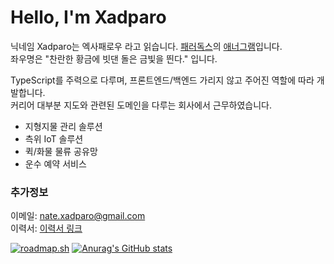 # Hello, I'm Xadparo

닉네임 Xadparo는 엑사패로우 라고 읽습니다. [패러독스](https://ko.wikipedia.org/wiki/%EC%97%AD%EC%84%A4)의 [애너그램](https://ko.wikipedia.org/wiki/%EC%96%B4%EA%B5%AC%EC%A0%84%EC%B2%A0)입니다.  
좌우명은 "찬란한 황금에 빗댄 돌은 금빛을 띈다." 입니다.  

TypeScript를 주력으로 다루며, 프론트엔드/백엔드 가리지 않고 주어진 역할에 따라 개발합니다.  
커리어 대부분 지도와 관련된 도메인을 다루는 회사에서 근무하였습니다.
- 지형지물 관리 솔루션
- 측위 IoT 솔루션
- 퀵/화물 물류 공유망
- 운수 예약 서비스

### 추가정보

이메일: nate.xadparo@gmail.com  
이력서: [이력서 링크](https://github.com/xadparo/xadparo/blob/main/doc/%EB%82%A8%EB%8F%99%ED%98%84-%EC%9D%B4%EB%A0%A5%EC%84%9C-20230424-after-coderecipe.pdf)  

[![roadmap.sh](https://api.roadmap.sh/v1-badge/wide/64dd658b095da82caf9e3bbc?variant=dark)](https://roadmap.sh)
[![Anurag's GitHub stats](https://github-readme-stats.vercel.app/api?username=xadparo)](https://github.com/anuraghazra/github-readme-stats)
